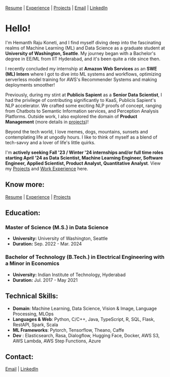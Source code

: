 [Resume](https://drive.google.com/file/d/1Tw8_drfOKyDd5aAY6qsFk9MH-Ga8CNng/view?usp=sharing) | [Experience](Experience.md#experience) | [Projects](projects.md#projects) | [Email](mailto:hkoneti@asu.edu) | [LinkedIn](https://www.linkedin.com/in/hemanth-raju-aba388176/) 

# Hello!

I'm Hemanth Raju Koneti, and I find myself diving deep into the fascinating realms of Machine Learning (ML) and Data Science as a graduate student at **University of Washington, Seattle**. My journey began with a Bachelor's degree in EE/ML from IIT Hyderabad, and it's been quite a ride since then. 

I recently concluded my internship at **Amazon Web Services** as an **SWE (ML) Intern** where I got to dive into  ML systems and workflows, optimizing serverless model training for AWS's Recommender Systems and making deployments smoother! 

Previously, during my stint at **Publicis Sapient** as a **Senior Data Scientist**, I had the privilege of contributing significantly to KaaS, Publicis Sapient's NLP accelerator. We crafted some exciting NLP proofs of concept, ranging from Chatbots to Semantic Information services, and Perception Analysis Platforms. Outside work, I also explored the domain of **Product Management** (more details in [projects](projects.md#projects))! 

Beyond the tech world, I love memes, dogs, mountains, sunsets and contemplating life at ungodly hours. I like to think of myself as a blend of tech-savvy and a lover of life's little quirks. 

I'm **actively seeking Fall '23 / Winter '24 internships and/or full time roles starting April '24 as Data Scientist, Machine Learning Engineer, Software Engineer, Applied Scientist, Product Analyst, Quantitative Analyst**. View my [Projects](projects.md#projects) and [Work Experience](Experience.md#experience) here. 

## Know more:
[Resume](https://drive.google.com/file/d/12KRtfnoA9yQMReRObOS0FLZEHmJHqFxJ/view?usp=sharing) | [Experience](Experience.md#experience) | [Projects](projects.md#projects)


## Education:
### Master of Science (M.S.) in Data Science
- **University:** University of Washington, Seattle
- **Duration:** Sep. 2022 - Mar. 2024
  
### Bachelor of Technology (B.Tech.) in Electrical Engineering with a Minor in Economics
- **University:** Indian Institute of Technology, Hyderabad
- **Duration:** Jul. 2017 - May 2021

## Technical Skills: 

- **Domain**: Machine Learning, Data Science, Vision & Image, Language Processing, MLOps
- **Languages & Web**: Python, C/C++, Java, TypeScript, R, SQL, Flask, RestAPI, Spark, Scala
- **ML Frameworks**: Pytorch, Tensorflow, Theano, Caffe
- **Dev** : Elasticsearch, Rasa, Dialogflow, Hugging Face, Docker, AWS S3, AWS Lambda, AWS Step Functions, Azure


## Contact:
[Email](mailto:hkoneti@asu.edu) | [LinkedIn](https://www.linkedin.com/in/hemanth-raju-aba388176/) 



